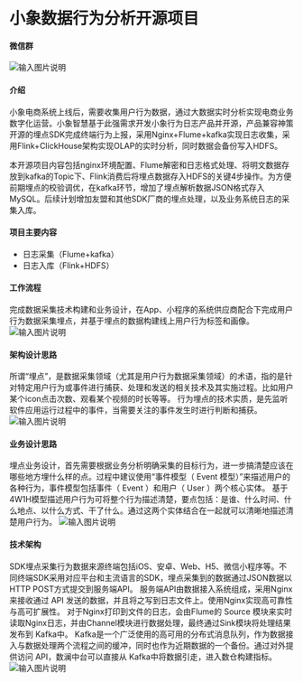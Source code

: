 # 小象数据行为分析开源项目
#### 微信群
![输入图片说明](https://images.gitee.com/uploads/images/2021/0506/190130_320f09a4_5325125.png "屏幕截图.png")

#### 介绍
小象电商系统上线后，需要收集用户行为数据，通过大数据实时分析实现电商业务数字化运营。小象智慧基于此强需求开发小象行为日志产品并开源，产品兼容神策开源的埋点SDK完成终端行为上报，采用Nginx+Flume+kafka实现日志收集，采用Flink+ClickHouse架构实现OLAP的实时分析，同时数据会备份写入HDFS。

本开源项目内容包括nginx环境配置、Flume解密和日志格式处理、将明文数据存放到kafka的Topic下、Flink消费后将埋点数据存入HDFS的关键4步操作。为方便前期埋点的校验调优，在kafka环节，增加了埋点解析数据JSON格式存入MySQL。后续计划增加友盟和其他SDK厂商的埋点处理，以及业务系统日志的采集入库。

#### 项目主要内容
- 日志采集（Flume+kafka）
- 日志入库（Flink+HDFS）

#### 工作流程
完成数据采集技术构建和业务设计，在App、小程序的系统供应商配合下完成用户行为数据采集埋点，并基于埋点的数据构建线上用户行为标签和画像。
 ![输入图片说明](https://images.gitee.com/uploads/images/2021/0504/115612_bbd97789_5325125.png "屏幕截图.png")

#### 架构设计思路
所谓“埋点”，是数据采集领域（尤其是用户行为数据采集领域）的术语，指的是针对特定用户行为或事件进行捕获、处理和发送的相关技术及其实施过程。比如用户某个icon点击次数、观看某个视频的时长等等。
行为埋点的技术实质，是先监听软件应用运行过程中的事件，当需要关注的事件发生时进行判断和捕获。
![输入图片说明](https://images.gitee.com/uploads/images/2021/0504/115703_4013e7fa_5325125.png "屏幕截图.png") 

#### 业务设计思路
埋点业务设计，首先需要根据业务分析明确采集的目标行为，进一步搞清楚应该在哪些地方埋什么样的点。过程中建议使用“事件模型（ Event 模型）”来描述用户的各种行为，事件模型包括事件（ Event ）和用户（ User ）两个核心实体。
基于4W1H模型描述用户行为可将整个行为描述清楚，要点包括：是谁、什么时间、什么地点、以什么方式、干了什么。通过这两个实体结合在一起就可以清晰地描述清楚用户行为。
![输入图片说明](https://images.gitee.com/uploads/images/2021/0504/115753_e474aeec_5325125.png "屏幕截图.png")
 
#### 技术架构
SDK埋点采集行为数据来源终端包括iOS、安卓、Web、H5、微信小程序等。不同终端SDK采用对应平台和主流语言的SDK，埋点采集到的数据通过JSON数据以HTTP POST方式提交到服务端API。
服务端API由数据接入系统组成，采用Nginx来接收通过 API 发送的数据，并且将之写到日志文件上。使用Nginx实现高可靠性与高可扩展性。
对于Nginx打印到文件的日志，会由Flume的 Source 模块来实时读取Nginx日志，并由Channel模块进行数据处理，最终通过Sink模块将处理结果发布到 Kafka中。
Kafka是一个广泛使用的高可用的分布式消息队列，作为数据接入与数据处理两个流程之间的缓冲，同时也作为近期数据的一个备份。通过对外提供访问 API，数澜中台可以直接从 Kafka中将数据引走，进入数仓构建指标。
![输入图片说明](https://images.gitee.com/uploads/images/2021/0504/120743_443b0e95_5325125.png "屏幕截图.png")